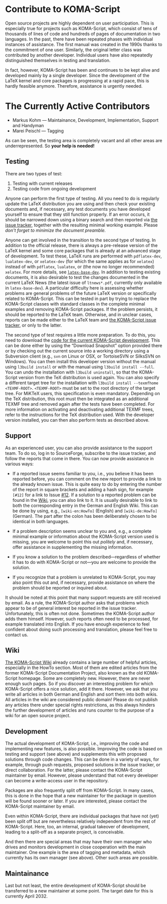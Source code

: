 # Contribute to KOMA-Script

Open source projects are highly dependent on user participation. This is
especially true for projects such as KOMA-Script, which consist of tens of
thousands of lines of code and hundreds of pages of documentation in two
languages. In the past, there have been repeated phases with individual
instances of assistance. The first manual was created in the 1990s thanks to
the commitment of one user. Similarly, the original letter class was
contributed by another developer. Individual users have also repeatedly
distinguished themselves in testing and translation.

In fact, however, KOMA-Script has been and continues to be kept alive and
developed mainly by a single developer. Since the development of the LaTeX
kernel and core packages is progressing at a rapid pace, this is hardly
feasible anymore. Therefore, assistance is urgently needed.

# The Currently Active Contributors

 * Markus Kohm — Maintainance, Development, Implementation, Support and Handyman
 * Marei Peischl — Tagging

As can be seen, the testing area is completely vacant and all other areas are
underrepresented. So **your help is needed!**

## Testing

There are two types of test:

 1. Testing with current releases
 2. Testing code from ongoing development
 
Anyone can perform the first type of testing. All you need to do is regularly
update the LaTeX distribution you are using and then check your existing
documents and, if necessary, any test documents you have developed yourself to
ensure that they still function properly. If an error occurs, it should be
narrowed down using a binary search and then reported via [the issue
tracker](https://sourceforge.net/p/koma-script/tickets/),
together with the resulting minimal working example. Please *don't forget to
minimize the document preamble.*

Anyone can get involved in the transition to the second type of testing. In
addition to the official release, there is always a pre-release version of the
LaTeX kernel and some core packages that is already at an advanced stage of
development. To test these, LaTeX runs are performed with `pdflatex-dev`,
`lualatex-dev`, or `xelatex-dev` (for which the same applies as for `xelatex`)
instead of with `pdflatex`, `lualatex`, or (the now no longer recommended)
`xelatex`. For more details, see
[`latex-base-dev`](https://www.ctan.org/pkg/latex-base-dev). In addition to
testing existing documents, it is also desirable to test the changes
documented in the current LaTeX News (the latest issue of `ltnews*.pdf`,
currently only available in `latex-base-dev`). A particular difficulty here is
assessing whether problems are general problems of the future LaTeX version or
specifically related to KOMA-Script. This can be tested in part by trying to
replace the KOMA-Script classes with standard classes in the complete minimal
examples and removing KOMA-Script packages. If the problem persists, it should
be reported to the LaTeX team. Otherwise, and in unclear cases, reports can be
made either to the LaTeX team and [the KOMA-Script issue
tracker](https://sourceforge.net/p/koma-script/tickets/), or only to the
latter.

The second type of test requires a little more preparation. To do this, you
need to download the [code for the current KOMA-Script
development](https://sourceforge.net/p/koma-script/code/HEAD/tree/trunk/). This
can be done either by using the “Download Snapshot” option provided there or
by checking out the current source into a working directory using a Subversion
client (e.g., `svn` on Linux or OSX, or TortoiseSVN or SilksSVN on
Windows). You can then install this developer version without the manual using
`l3build install` or with the manual using `l3build install --full`. You can
undo the installation with `l3build uninstall`, so that the KOMA-Script
version from the TeX distribution is used again. You can also specify a
different target tree for the installation with 
`l3build install --texmfhome <TEXMF-ROOT>`. 
`<TEXMF-ROOT>` must be set to the root directory of the target
tree. For MiKTeX users, this specification is even mandatory. Depending on the
TeX distribution, this root must then be integrated as an additional TEXMF
tree and removed again after the tests have been completed. For more
information on activating and deactivating additional TEXMF trees, refer to
the instructions for the TeX distribution used. With the developer version
installed, you can then also perform tests as described above.

## Support

As an experienced user, you can also provide assistance to the support
team. To do so, log in to SourceForge, subscribe to the issue tracker, and
follow the reports that come in there. You can now provide assistance in
various ways: 

* If a reported issue seems familiar to you, i.e., you believe it has been
  reported before, you can comment on the new report to provide a link to the
  already known issue. This is quite easy to do by entering the number of the
  report in square brackets and adding a hash sign, for example `[#12]` for a
  link to Issue [#12](https://sourceforge.net/p/koma-script/tickets/12/). If a
  solution to a reported problem can be found in the
  [Wiki](https://sourceforge.net/p/koma-script/_list/wiki), you can also link
  to it. It is usually desirable to link to both the corresponding entry in
  the German and English Wiki. This can be done by using, e.g.,
  `[wiki-en:HowTo]` (English) and `[wiki-de:HowTo]` (German). The part after
  the colon has been deliberately chosen to be identical in both languages.

* If a problem description seems unclear to you and, e.g., a complete
  minimal example or information about the KOMA-Script version used is
  missing, you are welcome to point this out *politely* and, if necessary,
  offer assistance in supplementing the missing information.

* If you know a solution to the problem described—regardless of whether it has
  to do with KOMA-Script or not—you are welcome to provide the solution.

* If you recognize that a problem is unrelated to KOMA-Script, you may also
  point this out and, if necessary, provide assistance on where the problem
  should be reported or inquired about.
  
It should be noted at this point that many support requests are still received
by email. As a rule, the KOMA-Script author asks that problems which appear to
be of general interest be reported in the issue tracker. Unfortunately, this
is often not done. Sometimes the KOMA-Script author adds them
himself. However, such reports often need to be processed, for example
translated into English. If you have enough experience to feel confident about
doing such processing and translation, please feel free to contact us.

## Wiki

[The KOMA-Script Wiki](https://sourceforge.net/p/koma-script/_list/wiki)
already contains a large number of helpful articles,
especially in the HowTo section. Most of them are edited articles from the
former KOMA-Script Documentation Project, also known as the old KOMA-Script
homepage. Some are completely new. However, there are never enough such
pages. So if you discover an interesting problem for which KOMA-Script offers
a nice solution, add it there. However, we ask that you write all articles in
both German and English and sort them into both wikis. All articles in the
wiki are considered public domain! Please do not publish any articles there
under special rights restrictions, as this always hinders the further
development of articles and runs counter to the purpose of a wiki for an open
source project.

## Development

The actual development of KOMA-Script, i.e., improving the code and
implementing new features, is also possible. Improving the code is based on
testing and support (see above) and supplements this with proposed solutions
through code changes. This can be done in a variety of ways, for example,
through push requests, proposed solutions in the issue tracker, or direct
collaboration. For the latter, please contact the KOMA-Script maintainer by
email. However, please understand that not every developer can become a
write-access user in the repository.

Packages are also frequently split off from KOMA-Script. In many cases, this
is done in the hope that a new maintainer for the package in question will be
found sooner or later. If you are interested, please contact the KOMA-Script
maintainer by email.

Even within KOMA-Script, there are individual packages that have not (yet)
been split off but are nevertheless relatively independent from the rest of
KOMA-Script. Here, too, an internal, gradual takeover of development, leading
to a split-off as a separate project, is conceivable.

And then there are special areas that may have their own manager who drives
and monitors development in close cooperation with the main maintainer. One
example is the area of tagging and metadata, which currently has its own
manager (see above). Other such areas are possible.

## Maintainance

Last but not least, the entire development of KOMA-Script should be
transferred to a new maintainer at some point. The target date for this is
currently April 2032.

